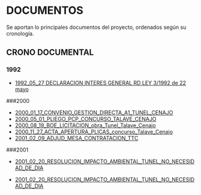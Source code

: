 # DOCUMENTOS

Se aportan lo principales documentos del proyecto, ordenados según su cronología.




## CRONO DOCUMENTAL
### 1992

  * <a href=./docu/1992_05_27_DECLARACION_INTERES_GENERAL_RDLEY_3_1992_DE_22_DE_MAYO.pdf target='_blank'>1992_05_27 DECLARACION INTERES GENERAL RD LEY 3/1992 de 22 mayo </a>

###2000

  * <a href=./docu/2000_01_17_CONVENIO_GESTION_DIRECTA_A1_TUNEL_CENAJO.pdf target='_blank'>2000_01_17_CONVENIO_GESTION_DIRECTA_A1_TUNEL_CENAJO </a>
  * <a href=./docu/2000_05_01_PLIEGO_PCP_CONCURSO_TALAVE_CENAJO.pdf target='_blank'>2000_05_01_PLIEGO_PCP_CONCURSO_TALAVE_CENAJO </a>
  * <a href=./docu/2000_08_19_BOE_LICITACION_obra_Tunel_Talave_Cenajo.pdf target='_blank'>2000_08_19_BOE_LICITACION_obra_Tunel_Talave_Cenajo </a>
  * <a href=./docu/2000_11_27_ACTA_APERTURA_PLICAS_concurso_Talave_Cenajo.pdf target='_blank'>2000_11_27_ACTA_APERTURA_PLICAS_concurso_Talave_Cenajo </a>
  * <a href=./docu/2001_02_09_ADJUD_MESA_CONTRATACION_TTC.pdf target='_blank'>2001_02_09_ADJUD_MESA_CONTRATACION_TTC </a>

###2001

  * <a href=./docu/2001_02_20_RESOLUCION_IMPACTO_AMBIENTAL_TUNEL_NO_NECESIDAD_DE_DIA.pdf target='_blank'>2001_02_20_RESOLUCION_IMPACTO_AMBIENTAL_TUNEL_NO_NECESIDAD_DE_DIA </a>
  
 * <a href="./docu/2001_02_20_RESOLUCION_IMPACTO_AMBIENTAL_TUNEL_NO_NECESIDAD_DE_DIA.pdf" target="_blank"> 2001_02_20_RESOLUCION_IMPACTO_AMBIENTAL_TUNEL_NO_NECESIDAD_DE_DIA </a>
 
